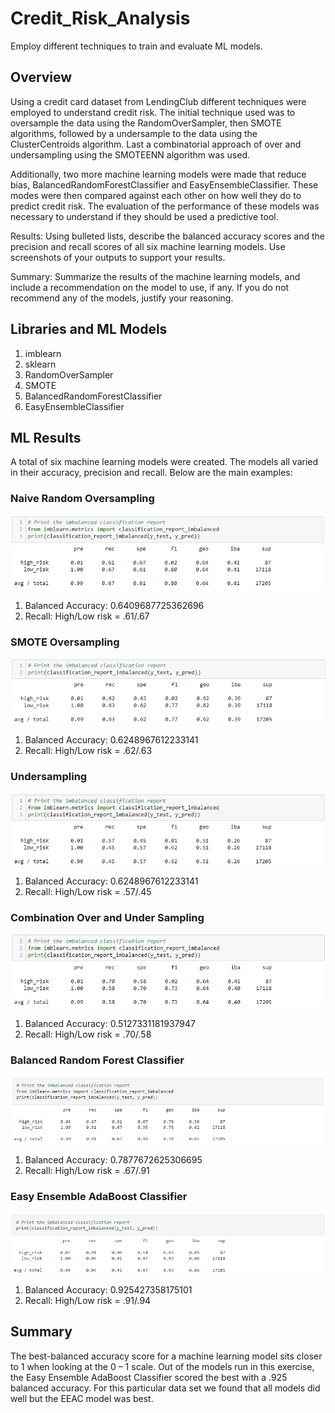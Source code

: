 # Credit_Risk_Analysis
Employ different techniques to train and evaluate ML models.

## Overview 
Using a credit card dataset from LendingClub different techniques were employed to understand credit risk.  The initial technique used was to oversample the data using the RandomOverSampler, then SMOTE algorithms, followed by a undersample to the data using the ClusterCentroids algorithm. Last a combinatorial approach of over and undersampling using the SMOTEENN algorithm was used.

Additionally, two more machine learning models were made that reduce bias, BalancedRandomForestClassifier and EasyEnsembleClassifier.  These modes were then compared against each other on how well they do to predict credit risk. The evaluation of the performance of these models was necessary to understand if they should be used a predictive tool.


Results: Using bulleted lists, describe the balanced accuracy scores and the precision and recall scores of all six machine learning models. Use screenshots of your outputs to support your results.

Summary: Summarize the results of the machine learning models, and include a recommendation on the model to use, if any. If you do not recommend any of the models, justify your reasoning.

## Libraries and ML Models

1. imblearn 
2. sklearn
3. RandomOverSampler
4. SMOTE
5. BalancedRandomForestClassifier
8. EasyEnsembleClassifier

## ML Results
A total of six machine learning models were created.  The models all varied in their accuracy, precision and recall.  Below are the main examples:

### Naive Random Oversampling
![NR](https://github.com/vhernandezjr/Credit_Risk_Analysis/blob/main/PNG/NaiveRandom.png)     
1. Balanced Accuracy: 0.6409687725362696
2. Recall: High/Low risk = .61/.67

### SMOTE Oversampling
![SO](https://github.com/vhernandezjr/Credit_Risk_Analysis/blob/main/PNG/SMOTE.png)     
1. Balanced Accuracy: 0.6248967612233141
2. Recall: High/Low risk = .62/.63

### Undersampling
![US](https://github.com/vhernandezjr/Credit_Risk_Analysis/blob/main/PNG/Undersampling.png)     
1. Balanced Accuracy: 0.6248967612233141
2. Recall: High/Low risk = .57/.45

### Combination Over and Under Sampling
![COU](https://github.com/vhernandezjr/Credit_Risk_Analysis/blob/main/PNG/O_U_Sampleing.png)     
1. Balanced Accuracy: 0.5127331181937947
2. Recall: High/Low risk = .70/.58

### Balanced Random Forest Classifier
![RF](https://github.com/vhernandezjr/Credit_Risk_Analysis/blob/main/PNG/Balanced%20RF.png)     
1. Balanced Accuracy: 0.7877672625306695
2. Recall: High/Low risk = .67/.91

### Easy Ensemble AdaBoost Classifier
![EEAB](https://github.com/vhernandezjr/Credit_Risk_Analysis/blob/main/PNG/E_Ensemble_AdaBoost.png)     
1. Balanced Accuracy: 0.925427358175101
2. Recall: High/Low risk = .91/.94

## Summary

The best-balanced accuracy score for a machine learning model sits closer to 1 when looking at the 0 – 1 scale.  Out of the models run in this exercise, the Easy Ensemble AdaBoost Classifier scored the best with a .925 balanced accuracy.  For this particular data set we found that all models did well but the EEAC model was best.
